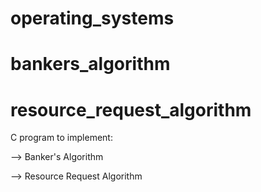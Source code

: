 # operating_systems
# bankers_algorithm
# resource_request_algorithm


C program to implement:

 -->  Banker's Algorithm
 
 --> Resource Request Algorithm
